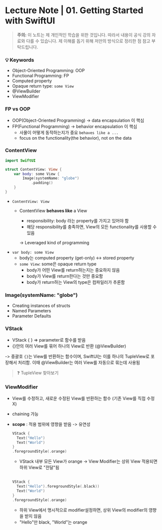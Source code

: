 # Lecture Note | 01. Getting Started with SwiftUI

> **주의:** 이 노트는 제 개인적인 학습을 위한 것입니다. 따라서 내용이 공식 강의 자료와 다를 수 있습니다. 제 이해를 돕기 위해 저만의 방식으로 정리한 점 참고 부탁드립니다.


### 💡 Keywords
- Object-Oriented Programming: OOP
- Functional Programming: FP
- Computed property
- Opaque return type: `some View`
- @ViewBuilder
- ViewModifier

### FP vs OOP

- OOP(Object-Oriented Programming) -> data encapsulation 이 핵심
- FP(Functional Programming) -> behavior encapsulation 이 핵심
  - 사물이 어떻게 동작하는지가 중요 `behaves like a ...`
  - focus on the functionality(the behavior), not on the data

### ContentView

```swift
import SwiftUI

struct ContentView: View {
    var body: some View {
        Image(systemName: "globe")
            .padding()
    }
}
```

- `ContentView: View`
  - ContentView **behaves like** a View
    - responsibility: body 라는 property를 가지고 있어야 함
    - 해당 responsibility를 충족하면, View의 모든 functionality를 사용할 수 있음
    
    -> Leveraged kind of programming
- `var body: some View`
  - body는 computed property (get-only) <-> stored property
  - `some View`: some은 opaque return type
    - body가 어떤 View를 return하는지는 중요하지 않음
    - body가 View를 return한다는 것만 중요함
    - body가 return하는 View의 type은 컴파일러가 추론함

### Image(systemName: "globe")

- Creating instances of structs
- Named Parameters
- Parameter Defaults

### VStack
- VStack { } => parameter로 함수를 받음
- {}안의 여러 View를 묶어 하나의 View로 반환 (@ViewBuilder)

-> 중괄호 `{}`는 View를 반환하는 함수이며, SwiftUI는 이를 하나의 TupleView로 포장해서 처리함. 이때 @ViewBuilder는 여러 View를 자동으로 묶는데 사용됨

> ❓ TupleView 찾아보기

### ViewModifier
- View를 수정하고, 새로운 수정된 View를 반환하는 함수 (기존 View를 직접 수정X)
- chaining 가능
- **scope** : 적용 범위에 영향을 받음 -> 유연성
  ```swift
  VStack {
    Text("Hello")
    Text("World")
  }
  .foregroundStyle(.orange)
  ```
  - VStack 내부 모든 View가 orange -> View Modifier는 상위 View 적용되면 하위 View로 "전달"됨
  <br>

  ```swift
  VStack {
    Text("Hello").foregroundStyle(.black))
    Text("World")
  }
  .foregroundStyle(.orange)
  ```
  - 하위 View에서 명시적으로 modifier설정하면, 상위 View의 modifier의 영향을 받지 않음
  - "Hello"만 black, "World"는 orange
  
